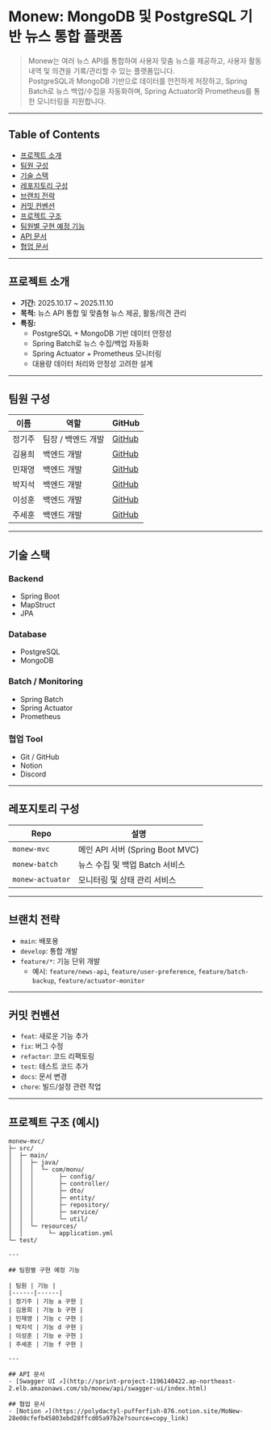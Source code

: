 # Monew: MongoDB 및 PostgreSQL 기반 뉴스 통합 플랫폼

> Monew는 여러 뉴스 API를 통합하여 사용자 맞춤 뉴스를 제공하고, 사용자 활동 내역 및 의견을 기록/관리할 수 있는 플랫폼입니다.  
> PostgreSQL과 MongoDB 기반으로 데이터를 안전하게 저장하고, Spring Batch로 뉴스 백업/수집을 자동화하며, Spring Actuator와 Prometheus를 통한 모니터링을 지원합니다.

---

## Table of Contents
- [프로젝트 소개](#프로젝트-소개)
- [팀원 구성](#팀원-구성)
- [기술 스택](#기술-스택)
- [레포지토리 구성](#레포지토리-구성)
- [브랜치 전략](#브랜치-전략)
- [커밋 컨벤션](#커밋-컨벤션)
- [프로젝트 구조](#프로젝트-구조)
- [팀원별 구현 예정 기능](#팀원별-구현-예정-기능)
- [API 문서](#api-문서)
- [협업 문서](#협업-문서)

---

## 프로젝트 소개
- **기간:** 2025.10.17 ~ 2025.11.10  
- **목적:** 뉴스 API 통합 및 맞춤형 뉴스 제공, 활동/의견 관리  
- **특징:**
  - PostgreSQL + MongoDB 기반 데이터 안정성
  - Spring Batch로 뉴스 수집/백업 자동화
  - Spring Actuator + Prometheus 모니터링
  - 대용량 데이터 처리와 안정성 고려한 설계

---

## 팀원 구성

| 이름 | 역할 | GitHub |
|------|------|--------|
| 정기주 | 팀장 / 백엔드 개발 | [GitHub](https://github.com/jeonggiju) |
| 김용희 | 백엔드 개발 | [GitHub](https://github.com/backKim1024) |
| 민재영 | 백엔드 개발 | [GitHub](https://github.com/jymin0) |
| 박지석 | 백엔드 개발 | [GitHub](https://github.com/commicat2) |
| 이성훈 | 백엔드 개발 | [GitHub](https://github.com/polodumbo) |
| 주세훈 | 백엔드 개발 | [GitHub](https://github.com/Jusehun) |

---

## 기술 스택

### Backend
- Spring Boot
- MapStruct
- JPA

### Database
- PostgreSQL
- MongoDB

### Batch / Monitoring
- Spring Batch
- Spring Actuator
- Prometheus

### 협업 Tool
- Git / GitHub
- Notion
- Discord

---

## 레포지토리 구성

| Repo | 설명 |
|------|------|
| `monew-mvc` | 메인 API 서버 (Spring Boot MVC) |
| `monew-batch` | 뉴스 수집 및 백업 Batch 서비스 |
| `monew-actuator` | 모니터링 및 상태 관리 서비스 |

---

## 브랜치 전략
- `main`: 배포용  
- `develop`: 통합 개발  
- `feature/*`: 기능 단위 개발  
  - 예시: `feature/news-api`, `feature/user-preference`, `feature/batch-backup`, `feature/actuator-monitor`  

---

## 커밋 컨벤션
- `feat`: 새로운 기능 추가  
- `fix`: 버그 수정  
- `refactor`: 코드 리팩토링  
- `test`: 테스트 코드 추가  
- `docs`: 문서 변경  
- `chore`: 빌드/설정 관련 작업  

---

## 프로젝트 구조 (예시)

```text
monew-mvc/
├─ src/
│  ├─ main/
│  │  ├─ java/
│  │  │  └─ com/monu/
│  │  │       ├─ config/
│  │  │       ├─ controller/
│  │  │       ├─ dto/
│  │  │       ├─ entity/
│  │  │       ├─ repository/
│  │  │       ├─ service/
│  │  │       └─ util/
│  │  └─ resources/
│  │       └─ application.yml
└─ test/

---

## 팀원별 구현 예정 기능

| 팀원 | 기능 |
|------|------|
| 정기주 | 기능 a 구현 |
| 김용희 | 기능 b 구현 |
| 민재영 | 기능 c 구현 |
| 박지석 | 기능 d 구현 |
| 이성훈 | 기능 e 구현 |
| 주세훈 | 기능 f 구현 |

---

## API 문서
- [Swagger UI ↗](http://sprint-project-1196140422.ap-northeast-2.elb.amazonaws.com/sb/monew/api/swagger-ui/index.html)

## 협업 문서
- [Notion ↗](https://polydactyl-pufferfish-876.notion.site/MoNew-28e08cfefb45803ebd28ffcd05a97b2e?source=copy_link)
